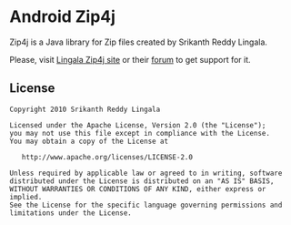 Android Zip4j
=============

Zip4j is a Java library for Zip files created by Srikanth Reddy Lingala.

Please, visit [Lingala Zip4j site][1] or their [forum][2] to get support for it.


License
-------

    Copyright 2010 Srikanth Reddy Lingala

    Licensed under the Apache License, Version 2.0 (the "License");
    you may not use this file except in compliance with the License.
    You may obtain a copy of the License at

       http://www.apache.org/licenses/LICENSE-2.0

    Unless required by applicable law or agreed to in writing, software
    distributed under the License is distributed on an "AS IS" BASIS,
    WITHOUT WARRANTIES OR CONDITIONS OF ANY KIND, either express or implied.
    See the License for the specific language governing permissions and
    limitations under the License.



 [1]: http://www.lingala.net/zip4j/
 [2]: http://www.lingala.net/zip4j/forum/index.php

